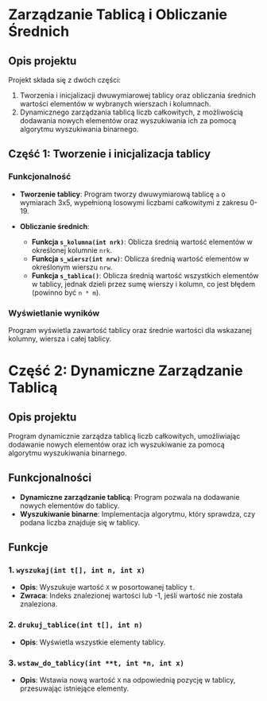 # Zarządzanie Tablicą i Obliczanie Średnich

## Opis projektu

Projekt składa się z dwóch części: 
1. Tworzenia i inicjalizacji dwuwymiarowej tablicy oraz obliczania średnich wartości elementów w wybranych wierszach i kolumnach.
2. Dynamicznego zarządzania tablicą liczb całkowitych, z możliwością dodawania nowych elementów oraz wyszukiwania ich za pomocą algorytmu wyszukiwania binarnego.

## Część 1: Tworzenie i inicjalizacja tablicy

### Funkcjonalność

- **Tworzenie tablicy**: Program tworzy dwuwymiarową tablicę `a` o wymiarach 3x5, wypełnioną losowymi liczbami całkowitymi z zakresu 0-19.
  
- **Obliczanie średnich**:
  - **Funkcja `s_kolumna(int nrk)`**: Oblicza średnią wartość elementów w określonej kolumnie `nrk`.
  - **Funkcja `s_wiersz(int nrw)`**: Oblicza średnią wartość elementów w określonym wierszu `nrw`.
  - **Funkcja `s_tablica()`**: Oblicza średnią wartość wszystkich elementów w tablicy, jednak dzieli przez sumę wierszy i kolumn, co jest błędem (powinno być `n * m`).

### Wyświetlanie wyników

Program wyświetla zawartość tablicy oraz średnie wartości dla wskazanej kolumny, wiersza i całej tablicy.

# Część 2: Dynamiczne Zarządzanie Tablicą

## Opis projektu

Program dynamicznie zarządza tablicą liczb całkowitych, umożliwiając dodawanie nowych elementów oraz ich wyszukiwanie za pomocą algorytmu wyszukiwania binarnego.

## Funkcjonalności

- **Dynamiczne zarządzanie tablicą**: Program pozwala na dodawanie nowych elementów do tablicy.
- **Wyszukiwanie binarne**: Implementacja algorytmu, który sprawdza, czy podana liczba znajduje się w tablicy.

## Funkcje

### 1. `wyszukaj(int t[], int n, int x)`

- **Opis**: Wyszukuje wartość `X` w posortowanej tablicy `t`.
- **Zwraca**: Indeks znalezionej wartości lub -1, jeśli wartość nie została znaleziona.

### 2. `drukuj_tablice(int t[], int n)`

- **Opis**: Wyświetla wszystkie elementy tablicy.

### 3. `wstaw_do_tablicy(int **t, int *n, int x)`

- **Opis**: Wstawia nową wartość `X` na odpowiednią pozycję w tablicy, przesuwając istniejące elementy.
